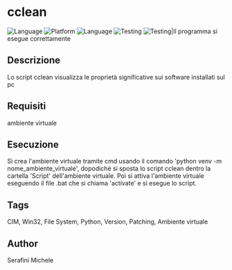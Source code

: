 # cclean

![Language](https://img.shields.io/badge/Spellcheck-Pass-green?style=flat)
![Platform](https://img.shields.io/badge/OS%20platform%20supported-Windows-blue?style=flat)
![Language](https://img.shields.io/badge/Language-Python-yellowgreen?style=flat) 
![Testing](https://img.shields.io/badge/PEP8%20CheckOnline-Passing-green)
![Testing](https://img.shields.io/badge/Test-Pass-green)|Il programma si esegue correttamente

## Descrizione

Lo script cclean visualizza le proprietà significative sui software installati sul pc

## Requisiti

ambiente virtuale

## Esecuzione

Si crea l'ambiente virtuale tramite cmd usando il comando 'python venv -m nome_ambiente_virtuale', dopodichè si sposta lo script cclean dentro la cartella 'Script' dell'ambiente virtuale.
Poi si attiva l'ambiente virtuale eseguendo il file .bat che si chiama 'activate' e si esegue lo script.

## Tags

CIM, Win32, File System, Python, Version, Patching, Ambiente virtuale

## Author

Serafini Michele
